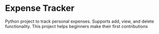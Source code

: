 # Expense Tracker
Python project to track personal expenses. Supports add, view, and delete functionality.
This project helps beginners make their first contributions

